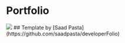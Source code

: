 # Portfolio

<img src="https://i.imgur.com/qp5tL5t.png" />
## Template by [Saad Pasta](https://github.com/saadpasta/developerFolio)
